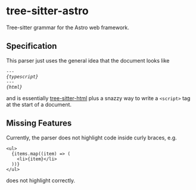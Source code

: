 # tree-sitter-astro

Tree-sitter grammar for the Astro web framework.

## Specification

This parser just uses the general idea that the document looks like
<pre><code>---
<i>{typescript}</i>
---
<i>{html}</i>
</pre></code>

and is essentially [tree-sitter-html](https://github.com/tree-sitter/tree-sitter-html) plus a snazzy way to write a `<script>` tag at the start of a document.

## Missing Features

Currently, the parser does not highlight code inside curly braces, e.g.
```astro
<ul>
  {items.map((item) => (
    <li>{item}</li>
  ))}
</ul>
```

does not highlight correctly.
